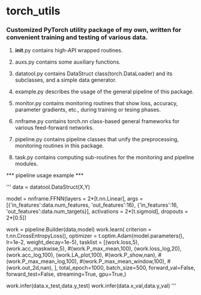 # torch_utils

### Customized PyTorch utility package of my own, written for convenient training and testing of various data.

1. __init__.py contains high-API wrapped routines.

2. auxs.py contains some auxiliary functions.

3. datatool.py contains DataStruct class(torch.DataLoader) and its subclasses, and a simple data generator.

4. example.py describes the usage of the general pipeline of this package.

5. monitor.py contains monitoring routines that show loss, accuracy, parameter gradients, etc., during training or tesing phases.

6. nnframe.py contains torch.nn class-based general frameworks for various feed-forward networks.

7. pipeline.py contains pipeline classes that unify the preprocessing, monitoring routines in this package.

8. task.py contains computing sub-routines for the monitoring and pipeline modules.


*** pipeline usage example ***

'''
data = datatool.DataStruct(X,Y)

model = nnframe.FFNN(layers = 2*[t.nn.Linear],
                     args = [{'in_features':data.num_features, 'out_features':16},
                            {'in_features':16, 'out_features':data.num_targets}],
                     activations = 2*[t.sigmoid],
                     dropouts = 2*[0.5])

work = pipeline.Builder(data,model)
work.learn( criterion = t.nn.CrossEntropyLoss(),
            optimizer = t.optim.Adam(model.parameters(), lr=1e-2, weight_decay=1e-5),
            tasklist = [(work.loss,5),
                        (work.acc_maskwise,5),
                        #(work.P_max_mean,100),
                        (work.loss_log,20),
                        (work.acc_log,100),
                        (work.LA_plot,100),
                        #(work.P_show,nan),
                        #(work.P_max_mean_log,100),
                        #(work.P_max_mean_window,100),
                        #(work.out_2d,nan),
                        ],
            total_epoch=1000, batch_size=500, 
            forward_val=False, forward_test=False, streaming=True, gpu=True,)

work.infer(data.x_test,data.y_test)
work.infer(data.x_val,data.y_val)
'''
